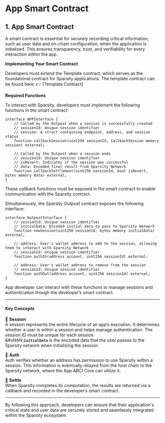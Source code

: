 # App Smart Contract

## 1. App Smart Contract

A smart contract is essential for securely recording critical information, such as user data and on-chain configuration, when the application is initialized. This ensures transparency, trust, and verifiability for every interaction within the app.

**Implementing Your Smart Contract**

Developers must extend the Template contract, which serves as the foundational contract for Sparsity applications. The template contract can be found here: 👉 \[Template Contract]

**Required Functions**

To interact with Sparsity, developers must implement the following functions in the smart contract:

```solidity
interface APPInterface {
    // Called by the Outpost when a session is successfully created
    // sessionId: Unique session identifier
    // session: A struct containing endpoint, address, and session status
    function callbackSession(uint256 sessionId, CallbackSession memory session) external;

    // Called by the Outpost when a session ends
    // sessionId: Unique session identifier
    // isRevert: Indicates if the session was successful
    // data: Encoded final result from Sparsity Network
    function callbackSettlement(uint256 sessionId, bool isRevert, bytes memory data) external;
}
```

These callback functions must be exposed in the smart contract to enable communication with the Sparsity contract.

Simultaneously, the Sparsity Outpost contract exposes the following interface:

```solidity
interface OutpostInterface {
    // sessionId: Unique session identifier
    // initialData: Encoded initial data to pass to Sparsity Network
    function newSession(uint256 sessionId, bytes memory initialData) external;

    // address: User's wallet address to add to the session, allowing them to interact with Sparsity Network
    // sessionId: Unique session identifier
    function authIn(address account, uint256 sessionId) external;

    // address: User's wallet address to remove from the session
    // sessionId: Unique session identifier
    function authOut(address account, uint256 sessionId) external;
}
```

App developer can interact with these functions to manage sessions and authentication though the developer’s smart contract.

***

#### Key Concepts

🔹 **Session**\
A session represents the entire lifecycle of an app’s execution. It determines whether a user is within a session and helps manage authentication. The session ID must be unique for each session.\
&#xNAN;**`initialData`** is the encoded data that the user passes to the Sparsity network when initializing the session.

🔹 **Auth**\
Auth verifies whether an address has permission to use Sparsity within a session. This information is eventually relayed from the host chain to the Sparsity network, where the App ABCI Core can utilize it.

🔹 **Settle**\
When Sparsity completes its computation, the results are returned via a callback and recorded in the developer’s smart contract.

***

By following this approach, developers can ensure that their application's critical state and user data are securely stored and seamlessly integrated within the Sparsity ecosystem.
